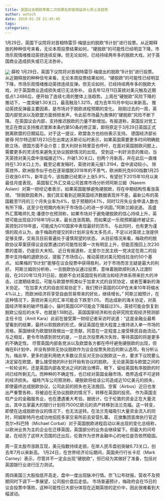 ```yaml
---
title: 英国议会脱欧草案二次投票在即英镑延续七周上涨趋势
author: wetech
date: 2019-01-28 21:45:45
tags: 
categories: 
---
```

1月29日，英国下议院将对首相特雷莎·梅提出的脱欧“B计划”进行投票。从近期释放的种种信号来看，无论本周投票结果如何，“硬脱欧”的可能性已经明显下降，市场乐观情绪推动英镑连续反弹。但无论如何，已经持续两年多的脱欧大戏，对于英国商业造成损失或已无法弥补。
<!-- more -->
<img align="center" border="0" src="https://imgcdn.yicai.com/uppics/images/2019/01/98040fbb647dc7f614418f6993d10688.jpg" />
薛皎
1月29日，英国下议院将对首相特雷莎·梅提出的脱欧“B计划”进行投票。从近期释放的种种信号来看，无论本周投票结果如何，“硬脱欧”的可能性已经明显下降，市场乐观情绪推动英镑连续反弹。但无论如何，已经持续两年多的脱欧大戏，对于英国商业造成损失或已无法弥补。
自去年12月11日英镑对美元触及近期低点1.2486后，便开始了连续七周的整体上涨趋势。上周在“硬脱欧”风险下降的推动下，一度突破1.30关口，最高触及1.3215，成为去年10月中旬以来新高。
推动英镑反弹最主要因素，是市场对于脱欧进程预期的变化。
刚刚过去的一周，英国内部党派以及欧盟方面频频发声，令此前市场最为畏惧的“硬脱欧”风险不断下降。
在英国议会内部，支持推迟脱欧的力量不断增加。有报道称，英国反对党工党正在商议支持推迟里斯本条约第50条的修正案，即将原定于3月29日英国正式脱离欧盟的日期延后。对于这一提议，欧盟各方也纷纷表示支持。
德国经济部长彼得·阿尔特迈耶1月23日在出席达沃斯论坛时表示，如果英国需要更多时间明确脱欧立场，德国方面不会介意；意大利财长特里亚也呼吁，在面对英国脱欧问题上，需要更多的灵活性来避免无协议脱欧情况的出现。
受到这一利好消息的推动，当天英镑对美元盘中涨幅接近1%，升破1.30关口，创两个月新高，并在此后一直维持在1.30关口上方。截至记者发稿时，英镑对美元报1.3194，盘中波动较小。
除英镑外，欧洲股市似乎也在逐渐摆脱2018年的不景气，欧洲斯托克600指数1月25日收涨0.61%，新年迄今，该指数已经累计上涨5.9%，有望创下2015年10月以来最佳月度表现。
英国智汇外汇交易公司首席市场分析师阿斯兰姆（Naeem Aslam）对第一财经记者表示，如果英国能够避免硬脱欧，将在中期结构性看涨英镑。
“除脱欧因素外，我们其实看到近期英国经济数据表现并不差。最新公布的英国截至11月的三个月失业率为4%，低于预期的4.1%，同时12月失业金申请人数也有所下降，这至少在短期内有利于市场信心的进一步巩固。”阿斯兰姆说道。
高盛外汇策略师扎克·潘德尔也预测称，如果市场对于避免硬脱欧的信心持续上升，英镑可能出现自2018年1月以来，最长连涨周期。而如果这一乐观预期最终被证实，英镑到2019年底，可能成为G10国家中表现最好的货币。
与此同时，也有更为谨慎的观点认为，由于梅政府提交的B计划并没有太多亮点，不足以对英镑上涨提供足够支撑，交易员目前普遍处于谨慎观望的状态。
从目前情况来看，梅政府的脱欧协议草案获得议会投票通过的可能性较第一次有明显上升，但能否挽回上次230票的差距，仍是巨大未知。
近日有报道称，北爱尔兰民主统一党决定在周二的投票中支持梅的退欧协议，提振了市场信心，推动英镑对美元短线拉涨约50个基点。
如果梅的“B计划”能够在议会投票中获得胜利，对于市场而言无疑是最大的利好。
阿斯兰姆则分析称，一旦脱欧协议通过投票，意味着脱欧顺利进入过渡阶段，在2020年12月31日前，脱欧不会对英国现有的政治和经济体系带来巨大的冲击。过渡期结束后，可能与欧盟参照类似于加拿大式的自贸协定，或者签署新的海关协定。
“在加拿大式的自由贸易协定下，我们预计英国的GDP在未来10年将缩水4%以上，而欧洲经济将享受自由贸易带来的好处，继续增长。”
阿斯兰姆预计，在这种情况下，英镑对美元的汇率可能会下跌至1.05。
而达成新的海关协定，对英国经济带来的破坏性最小，届时英国GDP可能会下降超过3%，英镑可能会恢复到脱欧公投后的水平，也就是1.18附近。
英国国家经济和社会研究院宏观经济预测部主任卡拉（Amit Kara）此前在接受第一财经记者采访时说道：“这是金融业最希望看到的结果，最终以软脱欧的形式，保证英国在很大程度上维持进入单一市场的资格，英国继续为欧盟财政做出一定贡献，同意在一定程度上接受移民自由流动。”
与之相反，更令市场感到担忧的是，一旦此次投票再次失败，等待英国的将是更多的不确定性。
尽管英国内部各党派以及欧盟各方都在呼吁避免硬脱欧的出现，但梅在B计划中，并没有排除无协议脱欧作为议会投票失败后的默认选项。有分析认为，梅此举，更多的是利用绝大多数议员反对无协议脱欧这一点，要求下议院要么决定留在欧盟，要么接受她的B计划开始有协议的脱欧。
无论是英国与欧盟之间的一轮轮谈判，还是英国内部各党派之间的政治博弈，眼下，留给英国有序脱欧的时间已经所剩无几。而种种的不确定性，也已经对英国金融市场、商界造成不可逆转的经济损失。
福特汽车公司预测称，硬脱欧将给该公司造成近10亿美元的损失，即使最终达成脱欧协议，公司此前的损失也无法挽回。空客（Airbus）近日也发出严重警告称，将被迫在无协议脱欧的情况下，转移在英国的投资。
作为英国支柱产业的金融服务业，也在遭遇重大考验。据统计，位于伦敦的资金正在大量流出，其中五家最大的银行计划将7500亿欧元的资产转移到法兰克福。这一转变，即使在达成脱欧协议的情况下，也无法逆转。在法兰克福吸引大量资金流入的同时，阿姆斯特丹也成功地招揽多家交易所前去安营扎寨。
花旗集团首席执行官迈克尔•科巴特（Michael Corbat）对于英国脱欧进程启动以来出现的变化总结称，以欧洲业务为主的企业在迁移英国，英国部分的业务会继续留下。但最大的问号是，在经历了这样大范围的迁出后，伦敦作为世界金融中心的地位是否依然稳固。
 
 
周一亚太股市涨跌互现，美元指数持续走弱，在岸人民币盘初突破6.73关口，创去年7月以来新高。
1月24日，在世界经济论坛期间，英国央行行长卡尼（Mark Carney）表示，尽管并不一定会出现“硬脱欧”，但已经为其做好了准备，包括对英国银行业进行压力测试。
周四美国三大股指低开高走，盘中一度出现脉冲行情。奈飞公布财报，营收不及预期同时下调下一季展望，公司股价盘后走低。
市场普遍预计，梅政府会在15日的议会投票中落败，这种可能性已大部分体现在近期英镑的定价中，因此很难看到大幅波动。
